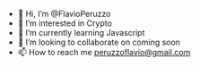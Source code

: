 - 👋 Hi, I’m @FlavioPeruzzo
- 👀 I’m interested in Crypto
- 🌱 I’m currently learning Javascript
- 💞️ I’m looking to collaborate on coming soon
- 📫 How to reach me peruzzoflavio@gmail.com

<!---
FlavioPeruzzo/FlavioPeruzzo is a ✨ special ✨ repository because its `README.md` (this file) appears on your GitHub profile.
You can click the Preview link to take a look at your changes.
--->
